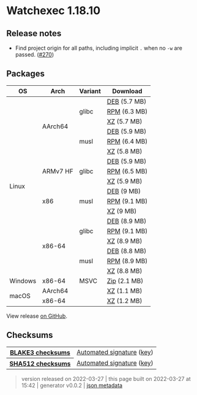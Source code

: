 # Watchexec 1.18.10

## Release notes

<ul dir="auto">
<li>Find project origin for all paths, including implicit <code>.</code> when no <code>-w</code> are passed. (<a class="issue-link js-issue-link" data-error-text="Failed to load title" data-id="1182256555" data-permission-text="Title is private" data-url="https://github.com/watchexec/watchexec/issues/270" data-hovercard-type="issue" data-hovercard-url="/watchexec/watchexec/issues/270/hovercard" href="https://github.com/watchexec/watchexec/issues/270">#270</a>)</li>
</ul>

## Packages

<table class="downloads">
<thead>
<tr>
<th>OS</th>
<th>Arch</th>
<th>Variant</th>
<th>Download</th>

</tr>
</thead>
<tbody>
<tr>
						<td rowspan="18">Linux</td>
						
<td rowspan="6">AArch64</td>
            
						
<td rowspan="3">glibc</td>
            
<td><a class="download" href="https://github.com/watchexec/watchexec/releases/download/cli-v1.18.10/watchexec-1.18.10-aarch64-unknown-linux-gnu.deb">DEB</a> (5.7 MB)</td>
						
</tr>
					
<tr>
						
						
						
<td><a class="download" href="https://github.com/watchexec/watchexec/releases/download/cli-v1.18.10/watchexec-1.18.10-aarch64-unknown-linux-gnu.rpm">RPM</a> (6.3 MB)</td>
						
</tr>
					
<tr>
						
						
						
<td><a class="download" href="https://github.com/watchexec/watchexec/releases/download/cli-v1.18.10/watchexec-1.18.10-aarch64-unknown-linux-gnu.tar.xz">XZ</a> (5.7 MB)</td>
						
</tr>
					
<tr>
						
						
						
<td rowspan="3">musl</td>
            
<td><a class="download" href="https://github.com/watchexec/watchexec/releases/download/cli-v1.18.10/watchexec-1.18.10-aarch64-unknown-linux-musl.deb">DEB</a> (5.9 MB)</td>
						
</tr>
					
<tr>
						
						
						
<td><a class="download" href="https://github.com/watchexec/watchexec/releases/download/cli-v1.18.10/watchexec-1.18.10-aarch64-unknown-linux-musl.rpm">RPM</a> (6.4 MB)</td>
						
</tr>
					
<tr>
						
						
						
<td><a class="download" href="https://github.com/watchexec/watchexec/releases/download/cli-v1.18.10/watchexec-1.18.10-aarch64-unknown-linux-musl.tar.xz">XZ</a> (5.8 MB)</td>
						
</tr>
					
<tr>
						
						
<td rowspan="3">ARMv7 HF</td>
            
						
<td rowspan="3">glibc</td>
            
<td><a class="download" href="https://github.com/watchexec/watchexec/releases/download/cli-v1.18.10/watchexec-1.18.10-armv7-unknown-linux-gnueabihf.deb">DEB</a> (5.9 MB)</td>
						
</tr>
					
<tr>
						
						
						
<td><a class="download" href="https://github.com/watchexec/watchexec/releases/download/cli-v1.18.10/watchexec-1.18.10-armv7-unknown-linux-gnueabihf.rpm">RPM</a> (6.5 MB)</td>
						
</tr>
					
<tr>
						
						
						
<td><a class="download" href="https://github.com/watchexec/watchexec/releases/download/cli-v1.18.10/watchexec-1.18.10-armv7-unknown-linux-gnueabihf.tar.xz">XZ</a> (5.9 MB)</td>
						
</tr>
					
<tr>
						
						
<td rowspan="3">x86</td>
            
						
<td rowspan="3">musl</td>
            
<td><a class="download" href="https://github.com/watchexec/watchexec/releases/download/cli-v1.18.10/watchexec-1.18.10-i686-unknown-linux-musl.deb">DEB</a> (9 MB)</td>
						
</tr>
					
<tr>
						
						
						
<td><a class="download" href="https://github.com/watchexec/watchexec/releases/download/cli-v1.18.10/watchexec-1.18.10-i686-unknown-linux-musl.rpm">RPM</a> (9.1 MB)</td>
						
</tr>
					
<tr>
						
						
						
<td><a class="download" href="https://github.com/watchexec/watchexec/releases/download/cli-v1.18.10/watchexec-1.18.10-i686-unknown-linux-musl.tar.xz">XZ</a> (9 MB)</td>
						
</tr>
					
<tr>
						
						
<td rowspan="6">x86-64</td>
            
						
<td rowspan="3">glibc</td>
            
<td><a class="download" href="https://github.com/watchexec/watchexec/releases/download/cli-v1.18.10/watchexec-1.18.10-x86_64-unknown-linux-gnu.deb">DEB</a> (8.9 MB)</td>
						
</tr>
					
<tr>
						
						
						
<td><a class="download" href="https://github.com/watchexec/watchexec/releases/download/cli-v1.18.10/watchexec-1.18.10-x86_64-unknown-linux-gnu.rpm">RPM</a> (9.1 MB)</td>
						
</tr>
					
<tr>
						
						
						
<td><a class="download" href="https://github.com/watchexec/watchexec/releases/download/cli-v1.18.10/watchexec-1.18.10-x86_64-unknown-linux-gnu.tar.xz">XZ</a> (8.9 MB)</td>
						
</tr>
					
<tr>
						
						
						
<td rowspan="3">musl</td>
            
<td><a class="download" href="https://github.com/watchexec/watchexec/releases/download/cli-v1.18.10/watchexec-1.18.10-x86_64-unknown-linux-musl.deb">DEB</a> (8.8 MB)</td>
						
</tr>
					
<tr>
						
						
						
<td><a class="download" href="https://github.com/watchexec/watchexec/releases/download/cli-v1.18.10/watchexec-1.18.10-x86_64-unknown-linux-musl.rpm">RPM</a> (8.9 MB)</td>
						
</tr>
					
<tr>
						
						
						
<td><a class="download" href="https://github.com/watchexec/watchexec/releases/download/cli-v1.18.10/watchexec-1.18.10-x86_64-unknown-linux-musl.tar.xz">XZ</a> (8.8 MB)</td>
						
</tr>
					
<tr>
						<td rowspan="1">Windows</td>
						
<td rowspan="1">x86-64</td>
            
						
<td rowspan="1">MSVC</td>
            
<td><a class="download" href="https://github.com/watchexec/watchexec/releases/download/cli-v1.18.10/watchexec-1.18.10-x86_64-pc-windows-msvc.zip">Zip</a> (2.1 MB)</td>
						
</tr>
					
<tr>
						<td rowspan="2">macOS</td>
						
<td rowspan="1">AArch64</td>
            
						
<td rowspan="1"></td>
            
<td><a class="download" href="https://github.com/watchexec/watchexec/releases/download/cli-v1.18.10/watchexec-1.18.10-aarch64-apple-darwin.tar.xz">XZ</a> (1.1 MB)</td>
						
</tr>
					
<tr>
						
						
<td rowspan="1">x86-64</td>
            
						
<td rowspan="1"></td>
            
<td><a class="download" href="https://github.com/watchexec/watchexec/releases/download/cli-v1.18.10/watchexec-1.18.10-x86_64-apple-darwin.tar.xz">XZ</a> (1.2 MB)</td>
						
</tr>
					</tbody>
</table>


View release [on GitHub](https://github.com/watchexec/watchexec/releases/cli-v1.18.10).

## Checksums

<table class="signatures">
	
<tr>
<th><a href="https://github.com/watchexec/watchexec/releases/download/cli-v1.18.10/B3SUMS">BLAKE3 checksums</a></th>
		
<td>
<a href="https://github.com/watchexec/watchexec/releases/download/cli-v1.18.10/B3SUMS.auto.minisig">Automated signature</a>
(<a href="https://raw.githubusercontent.com/watchexec/watchexec/cli-v1.18.10/.github/workflows/release.pub">key</a>)
</td>
		
</tr>
	
<tr>
<th><a href="https://github.com/watchexec/watchexec/releases/download/cli-v1.18.10/SHA512SUMS">SHA512 checksums</a></th>
		
<td>
<a href="https://github.com/watchexec/watchexec/releases/download/cli-v1.18.10/SHA512SUMS.auto.minisig">Automated signature</a>
(<a href="https://raw.githubusercontent.com/watchexec/watchexec/cli-v1.18.10/.github/workflows/release.pub">key</a>)
</td>
		
</tr>
	
</table>




>	 version released on 2022-03-27
>	|
>	this page built on 2022-03-27 at 15:42
>	| generator v0.0.2
>	| [json metadata](meta.json)

